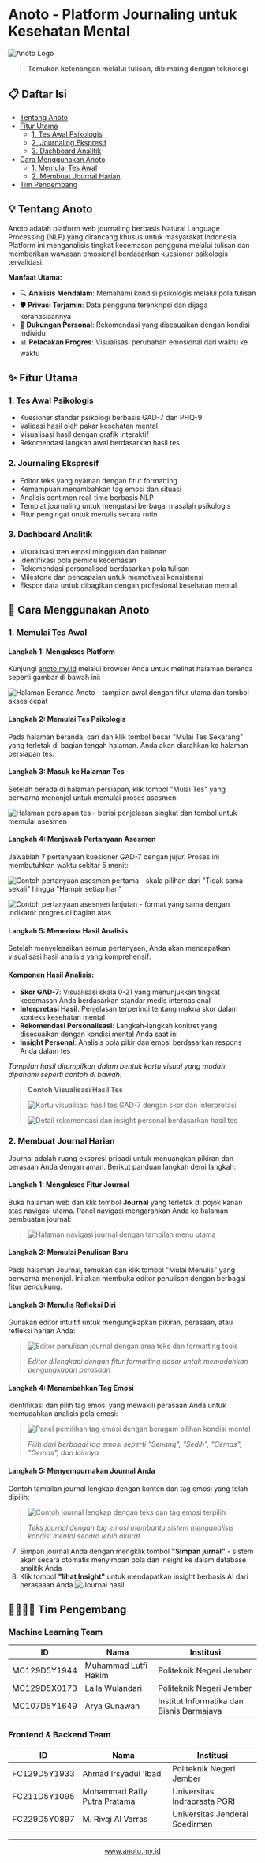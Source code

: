 # Anoto - Platform Journaling untuk Kesehatan Mental

![Anoto Logo](/public/logo.svg)

> **Temukan ketenangan melalui tulisan, dibimbing dengan teknologi**


## 📋 Daftar Isi
- [Tentang Anoto](#-tentang-anoto)
- [Fitur Utama](#-fitur-utama)
  - [1. Tes Awal Psikologis](#1-tes-awal-psikologis)
  - [2. Journaling Ekspresif](#2-journaling-ekspresif)
  - [3. Dashboard Analitik](#3-dashboard-analitik)
- [Cara Menggunakan Anoto](#-cara-menggunakan-anoto)
  - [1. Memulai Tes Awal](#1-memulai-tes-awal)
  - [2. Membuat Journal Harian](#2-membuat-journal-harian)
- [Tim Pengembang](#-tim-pengembang)


## 💡 Tentang Anoto

Anoto adalah platform web journaling berbasis Natural Language Processing (NLP) yang dirancang khusus untuk masyarakat Indonesia. Platform ini menganalisis tingkat kecemasan pengguna melalui tulisan dan memberikan wawasan emosional berdasarkan kuesioner psikologis tervalidasi.

**Manfaat Utama:**
- 🔍 **Analisis Mendalam**: Memahami kondisi psikologis melalui pola tulisan
- 🛡️ **Privasi Terjamin**: Data pengguna terenkripsi dan dijaga kerahasiaannya
- 💬 **Dukungan Personal**: Rekomendasi yang disesuaikan dengan kondisi individu
- 📊 **Pelacakan Progres**: Visualisasi perubahan emosional dari waktu ke waktu


## ✨ Fitur Utama

### 1. **Tes Awal Psikologis**
   - Kuesioner standar psikologi berbasis GAD-7 dan PHQ-9
   - Validasi hasil oleh pakar kesehatan mental
   - Visualisasi hasil dengan grafik interaktif
   - Rekomendasi langkah awal berdasarkan hasil tes

### 2. **Journaling Ekspresif**
   - Editor teks yang nyaman dengan fitur formatting
   - Kemampuan menambahkan tag emosi dan situasi
   - Analisis sentimen real-time berbasis NLP
   - Templat journaling untuk mengatasi berbagai masalah psikologis
   - Fitur pengingat untuk menulis secara rutin

### 3. **Dashboard Analitik**
   - Visualisasi tren emosi mingguan dan bulanan
   - Identifikasi pola pemicu kecemasan
   - Rekomendasi personalised berdasarkan pola tulisan
   - Milestone dan pencapaian untuk memotivasi konsistensi
   - Ekspor data untuk dibagikan dengan profesional kesehatan mental

## 📝 Cara Menggunakan Anoto

### 1. Memulai Tes Awal

#### Langkah 1: Mengakses Platform
Kunjungi [anoto.my.id](https://anoto.my.id) melalui browser Anda untuk melihat halaman beranda seperti gambar di bawah ini:

![Halaman Beranda Anoto - tampilan awal dengan fitur utama dan tombol akses cepat](/profile/Home.svg)

#### Langkah 2: Memulai Tes Psikologis
Pada halaman beranda, cari dan klik tombol besar "Mulai Tes Sekarang" yang terletak di bagian tengah halaman. Anda akan diarahkan ke halaman persiapan tes.

#### Langkah 3: Masuk ke Halaman Tes
Setelah berada di halaman persiapan, klik tombol "Mulai Tes" yang berwarna menonjol untuk memulai proses asesmen:

![Halaman persiapan tes - berisi penjelasan singkat dan tombol untuk memulai asesmen](/profile/Test.svg)

#### Langkah 4: Menjawab Pertanyaan Asesmen
Jawablah 7 pertanyaan kuesioner GAD-7 dengan jujur. Proses ini membutuhkan waktu sekitar 5 menit:

![Contoh pertanyaan asesmen pertama - skala pilihan dari "Tidak sama sekali" hingga "Hampir setiap hari"](/profile/isi.svg)

![Contoh pertanyaan asesmen lanjutan - format yang sama dengan indikator progres di bagian atas](/profile/isi2.svg)

#### Langkah 5: Menerima Hasil Analisis 

Setelah menyelesaikan semua pertanyaan, Anda akan mendapatkan visualisasi hasil analisis yang komprehensif:

<div class="result-analysis">
  <h4>Komponen Hasil Analisis:</h4>
  
  <ul>
    <li><strong>Skor GAD-7</strong>: Visualisasi skala 0-21 yang menunjukkan tingkat kecemasan Anda berdasarkan standar medis internasional</li>
    <li><strong>Interpretasi Hasil</strong>: Penjelasan terperinci tentang makna skor dalam konteks kesehatan mental</li>
    <li><strong>Rekomendasi Personalisasi</strong>: Langkah-langkah konkret yang disesuaikan dengan kondisi mental Anda saat ini</li>
    <li><strong>Insight Personal</strong>: Analisis pola pikir dan emosi berdasarkan respons Anda dalam tes</li>
  </ul>
  
  <p><em>Tampilan hasil ditampilkan dalam bentuk kartu visual yang mudah dipahami seperti contoh di bawah:</em></p>
</div>

> **Contoh Visualisasi Hasil Tes**
>
> ![Kartu visualisasi hasil tes GAD-7 dengan skor dan interpretasi](/profile/HasilInsightCard.svg)
>
> ![Detail rekomendasi dan insight personal berdasarkan hasil tes](/profile/HasilInsightCard2.svg)


### 2. Membuat Journal Harian 

Journal adalah ruang ekspresi pribadi untuk menuangkan pikiran dan perasaan Anda dengan aman. Berikut panduan langkah demi langkah:

#### Langkah 1: Mengakses Fitur Journal 
Buka halaman web dan klik tombol **Journal** yang terletak di pojok kanan atas navigasi utama. Panel navigasi mengarahkan Anda ke halaman pembuatan journal:

> ![Halaman navigasi journal dengan tampilan menu utama](/profile/Jurnal.svg)

#### Langkah 2: Memulai Penulisan Baru 
Pada halaman Journal, temukan dan klik tombol "Mulai Menulis" yang berwarna menonjol. Ini akan membuka editor penulisan dengan berbagai fitur pendukung.

#### Langkah 3: Menulis Refleksi Diri 
Gunakan editor intuitif untuk mengungkapkan pikiran, perasaan, atau refleksi harian Anda:

> ![Editor penulisan journal dengan area teks dan formatting tools](/profile/Jurnal-isi.svg)
>
> *Editor dilengkapi dengan fitur formatting dasar untuk memudahkan pengungkapan perasaan*

#### Langkah 4: Menambahkan Tag Emosi 
Identifikasi dan pilih tag emosi yang mewakili perasaan Anda untuk memudahkan analisis pola emosi:

> ![Panel pemilihan tag emosi dengan beragam pilihan kondisi mental](/profile/Jurnal-isi2.svg)
>
> *Pilih dari berbagai tag emosi seperti "Senang", "Sedih", "Cemas", "Gemas", dan lainnya*

#### Langkah 5: Menyempurnakan Journal Anda 
Contoh tampilan journal lengkap dengan konten dan tag emosi yang telah dipilih:

> ![Contoh journal lengkap dengan teks dan tag emosi terpilih](/profile/Jurnal-isi3.svg)
>
> *Teks journal dengan tag emosi membantu sistem menganalisis kondisi mental secara lebih akurat*

7. Simpan journal Anda dengan mengklik tombol **"Simpan jurnal"** - sistem akan secara otomatis menyimpan pola dan insight ke dalam database analitik Anda
6. Klik tombol **"lihat Insight"** untuk mendapatkan insight berbasis AI dari perasaaan Anda
![Journal hasil](/profile/Jurnal-hasil.svg)





## 👨‍👩‍👧‍👦 Tim Pengembang 

### Machine Learning Team
| ID | Nama | Institusi |
|---------|------------------------|----------------------------------|
| MC129D5Y1944 | Muhammad Lutfi Hakim | Politeknik Negeri Jember |
| MC129D5X0173 | Laila Wulandari | Politeknik Negeri Jember |
| MC107D5Y1649 | Arya Gunawan | Institut Informatika dan Bisnis Darmajaya |

### Frontend & Backend Team
| ID | Nama | Institusi |
|---------|------------------------|----------------------------------|
| FC129D5Y1933 | Ahmad Irsyadul 'Ibad | Politeknik Negeri Jember |
| FC211D5Y1095 | Mohammad Rafly Putra Pratama | Universitas Indraprasta PGRI |
| FC229D5Y0897 | M. Rivqi Al Varras | Universitas Jenderal Soedirman |


---


<p align="center"><a href="https://anoto.my.id">www.anoto.my.id</a></p>
